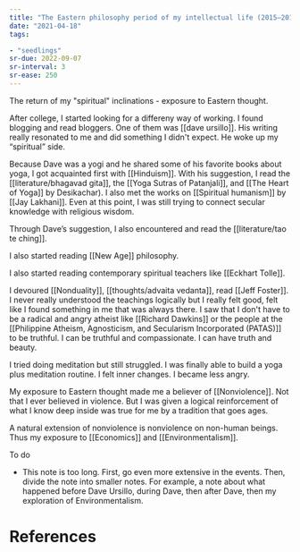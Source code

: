 ```yaml
---
title: "The Eastern philosophy period of my intellectual life (2015–2017)"
date: "2021-04-18"
tags:

- "seedlings"
sr-due: 2022-09-07
sr-interval: 3
sr-ease: 250
---
```


The return of my "spiritual" inclinations - exposure to Eastern thought.

After college, I started looking for a differeny way of working. I found blogging and read bloggers. One of them was [[dave ursillo]]. His writing really resonated to me and did something I didn't expect. He woke up my “spiritual” side.

Because Dave was a yogi and he shared some of his favorite books about yoga, I got acquainted first with [[Hinduism]]. With his suggestion, I read the [[literature/bhagavad gita]], the [[Yoga Sutras of Patanjali]], and [[The Heart of Yoga]] by Desikachar). I also met the works on [[Spiritual humanism]] by [[Jay Lakhani]]. Even at this point, I was still trying to connect secular knowledge with religious wisdom.

Through Dave’s suggestion, I also encountered and read the [[literature/tao te ching]].

I also started reading [[New Age]] philosophy.

I also started reading contemporary spiritual teachers like [[Eckhart Tolle]].

I devoured [[Nonduality]], [[thoughts/advaita vedanta]], read [[Jeff Foster]]. I never really understood the teachings logically but I really felt good, felt like I found something in me that was always there. I saw that I don't have to be a radical and angry atheist like [[Richard Dawkins]] or the people at the [[Philippine Atheism, Agnosticism, and Secularism Incorporated (PATAS)]] to be truthful. I can be truthful and compassionate. I can have truth and beauty.

I tried doing meditation but still struggled. I was finally able to build a yoga plus meditation routine. I felt inner changes. I became less angry.

My exposure to Eastern thought made me a believer of [[Nonviolence]]. Not that I ever believed in violence. But I was given a logical reinforcement of what I know deep inside was true for me by a tradition that goes ages.

A natural extension of nonviolence is nonviolence on non-human beings. Thus my exposure to [[Economics]] and [[Environmentalism]].

To do

- This note is too long. First, go even more extensive in the events. Then, divide the note into smaller notes. For example, a note about what happened before Dave Ursillo, during Dave, then after Dave, then my exploration of Environmentalism.

# References
